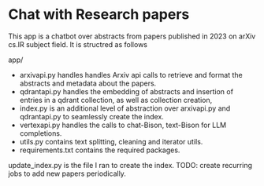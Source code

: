 # Chat with Research papers 
This app is a chatbot over abstracts from papers published in 2023 on arXiv cs.IR subject field. It is structred as follows

app/
- arxivapi.py handles handles Arxiv api calls to retrieve and format the abstracts and metadata about the papers.
- qdrantapi.py handles the embedding of abstracts and insertion of entries in a qdrant collection, as well as collection creation, 
- index.py is an additional level of abstraction over arxivapi.py and qdrantapi.py to seamlessly create the index.
- vertexapi.py handles the calls to chat-Bison, text-Bison for LLM completions.
- utils.py contains text splitting, cleaning and iterator utils.
- requirements.txt contains the required packages.

update_index.py is the file I ran to create the index. TODO: create recurring jobs to add new papers periodically. 
